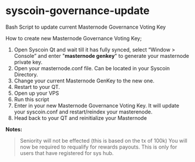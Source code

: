 # syscoin-governance-update
Bash Script to update current Masternode Governance Voting Key

How to create new Masternode Governance Voting Key;

1. Open Syscoin Qt and wait till it has fully synced, select “Window > Console” and enter "**masternode genkey**" to generate your masternode private key.
2. Open your masternode.conf file. Can be located in your Syscoin Directory.
3. Change your current Masternode GenKey to the new one.
4. Restart to your QT.
5. Open up your VPS
6. Run this script <insert github script>
7. Enter in your new Masternode Governance Voting Key.
    It will update your syscoin.conf and restart/reindex your masterenode.
8. Head back to your QT and reinitialize your Masternode

**Notes:** 
>Seniority will not be effected (this is based on the tx of 100k)
>You will now be required to requalify for rewards payouts.
>This is only for users that have registered for sys hub.
